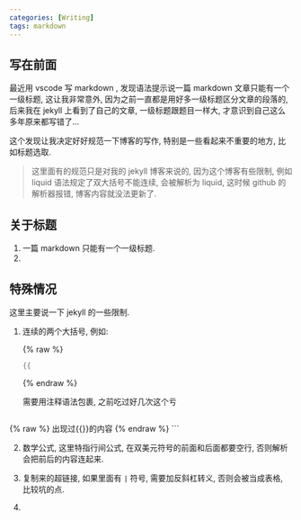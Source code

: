 ```yaml
---
categories: [Writing]
tags: markdown
---
```


## 写在前面

最近用 vscode 写 markdown , 发现语法提示说一篇 markdown 文章只能有一个一级标题, 这让我非常意外, 因为之前一直都是用好多一级标题区分文章的段落的, 后来我在 jekyll 上看到了自己的文章, 一级标题跟题目一样大, 才意识到自己这么多年原来都写错了... 

这个发现让我决定好好规范一下博客的写作, 特别是一些看起来不重要的地方, 比如标题选取.

>   这里面有的规范只是对我的 jekyll 博客来说的, 因为这个博客有些限制, 例如 liquid 语法规定了双大括号不能连续, 会被解析为 liquid, 这时候 github 的解析器报错, 博客内容就没法更新了. 

## 关于标题

1.   一篇 markdown 只能有一个一级标题. 
2.    



## 特殊情况

这里主要说一下 jekyll 的一些限制.

1.   连续的两个大括号, 例如:

     {% raw %}

     ```c
     {{
     ```

     {% endraw %}

     需要用注释语法包裹, 之前吃过好几次这个亏

     ```c
{% raw %}
     出现过{{}}的内容
     {% endraw %}
     ```
     
     

2.   数学公式, 这里特指行间公式, 在双美元符号的前面和后面都要空行, 否则解析会把前后的内容连起来.

3.   复制来的超链接, 如果里面有 `|` 符号, 需要加反斜杠转义, 否则会被当成表格, 比较坑的点. 

4.   

